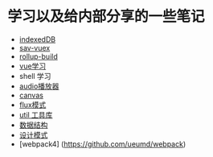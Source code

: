 # 学习以及给内部分享的一些笔记
- [indexedDB](indexedDB)
- [sav-vuex](sav-vuex)
- [rollup-build](rollup-build)
- [vue学习](vue)
- shell 学习
- [audio播放器](train/audio)
- [canvas](train/canvas)
- [flux模式](train/flux)
- [util 工具库](util)
- [数据结构](数据结构)
- [设计模式](设计模式)
- [webpack4] (https://github.com/ueumd/webpack)
